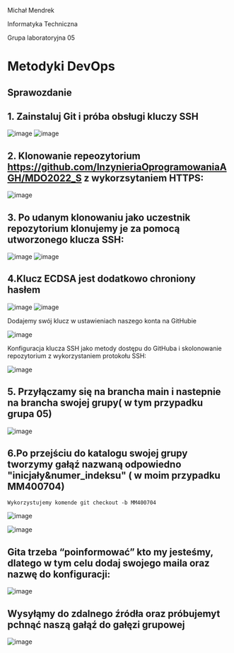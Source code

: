  Michał Mendrek
 
 Informatyka Techniczna
 
 Grupa laboratoryjna 05

# Metodyki DevOps
## Sprawozdanie 

## 1. Zainstaluj Git i próba obsługi kluczy SSH 

![image](https://user-images.githubusercontent.com/101416219/158439428-b6f4706e-f1e0-4a90-a14e-de83d0dcdfb4.png)
![image](https://user-images.githubusercontent.com/101416219/158439865-b53fd89a-6b02-4825-8940-72f29883f236.png)

## 2. Klonowanie repeozytorium https://github.com/InzynieriaOprogramowaniaAGH/MDO2022_S z wykorzsytaniem HTTPS:

![image](https://user-images.githubusercontent.com/101416219/158440380-20304bc9-723b-468d-8261-d666779ef734.png)

## 3. Po udanym klonowaniu jako uczestnik repozytorium klonujemy je za pomocą utworzonego klucza SSH:

![image](https://user-images.githubusercontent.com/101416219/158440896-bd4ec5ce-24f8-438b-b635-338dcda9b6ad.png)
![image](https://user-images.githubusercontent.com/101416219/158441013-b291d38b-4f7d-4e01-87b0-77218bbc12b1.png)

## 4.Klucz ECDSA jest dodatkowo chroniony hasłem 

![image](https://user-images.githubusercontent.com/101416219/158441241-c0e2134b-7248-4ed0-b80f-92b2b5dd41f6.png)
![image](https://user-images.githubusercontent.com/101416219/158441298-3d8a48f1-4f50-4892-98e3-d0ed666c4a9c.png)

Dodajemy swój klucz w ustawieniach naszego konta na GitHubie

![image](https://user-images.githubusercontent.com/101416219/158443026-021415b6-d2bc-40bc-97d6-7f801e017317.png)

 Konfiguracja klucza SSH jako metody dostępu do GitHuba i skolonowanie repozytorium z wykorzystaniem protokołu SSH:

![image](https://user-images.githubusercontent.com/101416219/158442811-d7379ee3-27d6-4be9-8ee9-aa61e7bfa25b.png)

## 5. Przyłączamy się na brancha main i nastepnie na brancha swojej grupy( w tym przypadku grupa 05)

![image](https://user-images.githubusercontent.com/101416219/158443585-278410c2-b32a-4b6b-ac74-64f70aed0216.png)

## 6.Po przejściu do katalogu swojej grupy tworzymy gałąź nazwaną odpowiedno "inicjały&numer_indeksu" ( w moim przypadku MM400704)
    Wykorzystujemy komende git checkout -b MM400704
    
![image](https://user-images.githubusercontent.com/101416219/158444084-3cda42ac-73a9-4678-9f64-1ecd75f9423d.png)

![image](https://user-images.githubusercontent.com/101416219/158445116-75cbe82f-3dbd-4b21-8dfd-5ac48360ecdd.png)


## Gita trzeba “poinformować” kto my jesteśmy, dlatego w tym celu dodaj swojego maila oraz nazwę do konfiguracji:

![image](https://user-images.githubusercontent.com/101416219/158444729-b70883c1-7b7a-4ec2-94d2-d44af99abce3.png)

## Wysyłąmy do zdalnego źródła oraz próbujemyt pchnąć naszą gałąź do gałęzi grupowej

![image](https://user-images.githubusercontent.com/101416219/158446043-80e189c9-4132-48db-a519-335757800287.png)

